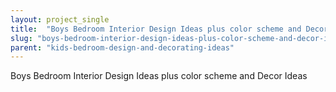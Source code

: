 ```yaml
---
layout: project_single
title:  "Boys Bedroom Interior Design Ideas plus color scheme and Decor Ideas"
slug: "boys-bedroom-interior-design-ideas-plus-color-scheme-and-decor-ideas"
parent: "kids-bedroom-design-and-decorating-ideas"
---
```

Boys Bedroom Interior Design Ideas plus color scheme and Decor Ideas